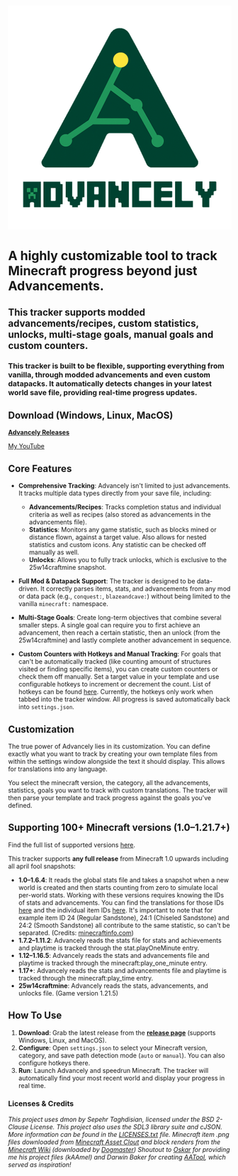 ![Advancely Logo](/resources/gui/Advancely_Logo.png)

# A highly customizable tool to track Minecraft progress beyond just Advancements. <br>
## This tracker supports modded advancements/recipes, custom statistics, unlocks, multi-stage goals, manual goals and custom counters. <br>
### This tracker is built to be flexible, supporting everything from vanilla, through modded advancements and even custom datapacks. It automatically detects changes in your latest world save file, providing real-time progress updates.

## Download (Windows, Linux, MacOS)

[**Advancely Releases**](https://github.com/LNXSeus/Advancely/releases)

[My YouTube](https://www.youtube.com/@lnxs?sub_confirmation=1)

## Core Features

* **Comprehensive Tracking**: Advancely isn't limited to just advancements. It tracks multiple data types directly from your save file, including:

    * **Advancements/Recipes**: Tracks completion status and individual criteria as well as recipes (also stored as advancements in the advancements file).
    * **Statistics**: Monitors any game statistic, such as blocks mined or distance flown, against a target value. Also allows for nested statistics and custom icons. Any statistic can be checked off manually as well.
    * **Unlocks**: Allows you to fully track unlocks, which is exclusive to the 25w14craftmine snapshot.

* **Full Mod & Datapack Support**: The tracker is designed to be data-driven. It correctly parses items, stats, and advancements from any mod or data pack (e.g., `conquest:`, `blazeandcave:`) without being limited to the vanilla `minecraft:` namespace.

* **Multi-Stage Goals**: Create long-term objectives that combine several smaller steps. A single goal can require you to first achieve an advancement, then reach a certain statistic, then an unlock (from the 25w14craftmine) and lastly complete another advancement in sequence.

* **Custom Counters with Hotkeys and Manual Tracking**: For goals that can't be automatically tracked (like counting amount of structures visited or finding specific items), you can create custom counters or check them off manually. Set a target value in your template and use configurable hotkeys to increment or decrement the count. List of hotkeys can be found [here](https://pastebin.com/vPKgWAen). Currently, the hotkeys only work when tabbed into the tracker window. All progress is saved automatically back into `settings.json`.

## Customization

The true power of Advancely lies in its customization. You can define exactly what you want to track by creating your own template files from within the settings window alongside the text it should display. This allows for translations into any language.

You select the minecraft version, the category, all the advancements, statistics, goals you want to track with custom translations. The tracker will then parse your template and track progress against the goals you've defined.

## Supporting 100+ Minecraft versions (1.0–1.21.7+)

Find the full list of supported versions [here](https://pastebin.com/NhkaT3qD).

This tracker supports **any full release** from Minecraft 1.0 upwards including all april fool snapshots:

* **1.0–1.6.4**: It reads the global stats file and takes a snapshot when a new world is created and then starts counting from zero to simulate local per-world stats. Working with these versions requires knowing the IDs of stats and advancements. You can find the translations for those IDs [here](https://pastebin.com/qPsgc4Eb) and the individual item IDs [here](https://pastebin.com/r5tpjPFm). It's important to note that for example item ID 24 (Regular Sandstone), 24:1 (Chiseled Sandstone) and 24:2 (Smooth Sandstone) all contribute to the same statistic, so can't be separated. (Credits: [minecraftinfo.com](https://www.minecraftinfo.com/idlist.htm))
* **1.7.2–1.11.2**: Advancely reads the stats file for stats and achievements  and playtime is tracked through the stat.playOneMinute entry.
* **1.12–1.16.5**: Advancely reads the stats and advancements file and playtime is tracked through the minecraft:play_one_minute entry.
* **1.17+**: Advancely reads the stats and advancements file and playtime is tracked through the minecraft:play_time entry.
* **25w14craftmine**: Advancely reads the stats, advancements, and unlocks file. (Game version 1.21.5)

## How To Use

1.  **Download**: Grab the latest release from the [**release page**](https://github.com/LNXSeus/Advancely/releases) (supports Windows, Linux, and MacOS).
2.  **Configure**: Open `settings.json` to select your Minecraft version, category, and save path detection mode (`auto` or `manual`). You can also configure hotkeys there.
3.  **Run**: Launch Advancely and speedrun Minecraft. The tracker will automatically find your most recent world and display your progress in real time.

### Licenses & Credits

*This project uses dmon by Sepehr Taghdisian, licensed under the BSD 2-Clause License.*
*This project also uses the SDL3 library suite and cJSON. More information can be found in the [LICENSES.txt](LICENSES.txt) file.*
*Minecraft item .png files downloaded from [Minecraft Asset Clout](https://mcasset.cloud/1.0/) and block renders from the [Minecraft Wiki](https://www.minecraft.wiki) (downloaded by [Dogmaster](https://www.twitch.tv/thedogmaster28))*
*Shoutout to [Oskar](https://github.com/Oskar3141) for providing me his project files (kAAmel) and Darwin Baker for creating [AATool](https://github.com/DarwinBaker/AATool), which served as inspiration!*